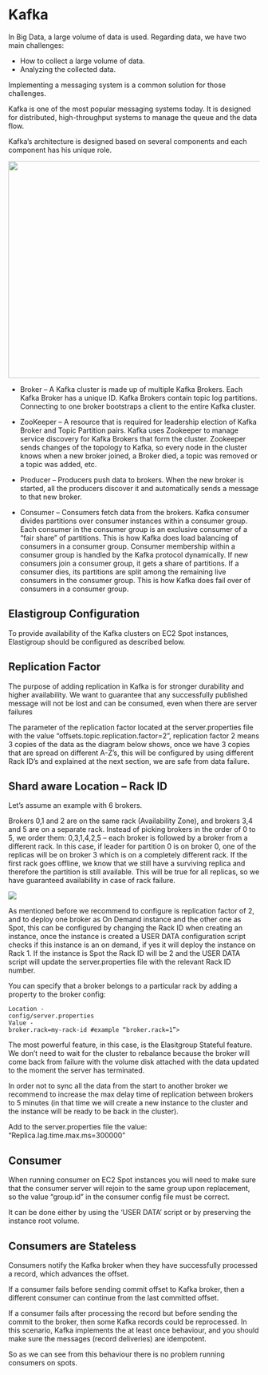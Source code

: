 # Kafka

In Big Data, a large volume of data is used. Regarding data, we have two main challenges:

- How to collect a large volume of data.
- Analyzing the collected data.

Implementing a messaging system is a common solution for those challenges.

Kafka is one of the most popular messaging systems today. It is designed for distributed, high-throughput systems to manage the queue and the data flow.

Kafka’s architecture is designed based on several components and each component has his unique role.

<img src="/elastigroup/_media/kafka-01.png" width="600" height="434" />

- Broker – A Kafka cluster is made up of multiple Kafka Brokers. Each Kafka Broker has a unique ID. Kafka Brokers contain topic log partitions. Connecting to one broker bootstraps a client to the entire Kafka cluster.

- ZooKeeper – A resource that is required for leadership election of Kafka Broker and Topic Partition pairs. Kafka uses Zookeeper to manage service discovery for Kafka Brokers that form the cluster. Zookeeper sends changes of the topology to Kafka, so every node in the cluster knows when a new broker joined, a Broker died, a topic was removed or a topic was added, etc.

- Producer – Producers push data to brokers. When the new broker is started, all the producers discover it and automatically sends a message to that new broker.

- Consumer – Consumers fetch data from the brokers. Kafka consumer divides partitions over consumer instances within a consumer group. Each consumer in the consumer group is an exclusive consumer of a “fair share” of partitions. This is how Kafka does load balancing of consumers in a consumer group. Consumer membership within a consumer group is handled by the Kafka protocol dynamically. If new consumers join a consumer group, it gets a share of partitions. If a consumer dies, its partitions are split among the remaining live consumers in the consumer group. This is how Kafka does fail over of consumers in a consumer group.

## Elastigroup Configuration

To provide availability of the Kafka clusters on EC2 Spot instances, Elastigroup should be configured as described below.

## Replication Factor

The purpose of adding replication in Kafka is for stronger durability and higher availability. We want to guarantee that any successfully published message will not be lost and can be consumed, even when there are server failures

The parameter of the replication factor located at the server.properties file with the value “offsets.topic.replication.factor=2”, replication factor 2 means 3 copies of the data as the diagram below shows, once we have 3 copies that are spread on different A-Z’s, this will be configured by using different Rack ID’s and explained at the next section, we are safe from data failure.

## Shard aware Location – Rack ID

Let’s assume an example with 6 brokers.

Brokers 0,1 and 2 are on the same rack (Availability Zone), and brokers 3,4 and 5 are on a separate rack. Instead of picking brokers in the order of 0 to 5, we order them: 0,3,1,4,2,5 – each broker is followed by a broker from a different rack. In this case, if leader for partition 0 is on broker 0, one of the replicas will be on broker 3 which is on a completely different rack. If the first rack goes offline, we know that we still have a surviving replica and therefore the partition is still available. This will be true for all replicas, so we have guaranteed availability in case of rack failure.

<img src="/elastigroup/_media/kafka-02.png" />

As mentioned before we recommend to configure is replication factor of 2, and to deploy one broker as On Demand instance and the other one as Spot, this can be configured by changing the Rack ID when creating an instance, once the instance is created a USER DATA configuration script checks if this instance is an on demand, if yes it will deploy the instance on Rack 1. If the instance is Spot the Rack ID will be 2 and the USER DATA script will update the server.properties file with the relevant Rack ID number.

You can specify that a broker belongs to a particular rack by adding a property to the broker config:

```
Location -
config/server.properties
Value -
broker.rack=my-rack-id #example “broker.rack=1”>
```

The most powerful feature, in this case, is the Elasitgroup Stateful feature. We don’t need to wait for the cluster to rebalance because the broker will come back from failure with the volume disk attached with the data updated to the moment the server has terminated.

In order not to sync all the data from the start to another broker we recommend to increase the max delay time of replication between brokers to 5 minutes (in that time we will create a new instance to the cluster and the instance will be ready to be back in the cluster).

Add to the server.properties file the value: “Replica.lag.time.max.ms=300000”

## Consumer

When running consumer on EC2 Spot instances you will need to make sure that the consumer server will rejoin to the same group upon replacement, so the value “group.id” in the consumer config file must be correct.

It can be done either by using the ‘USER DATA’ script or by preserving the instance root volume.

## Consumers are Stateless

Consumers notify the Kafka broker when they have successfully processed a record, which advances the offset.

If a consumer fails before sending commit offset to Kafka broker, then a different consumer can continue from the last committed offset.

If a consumer fails after processing the record but before sending the commit to the broker, then some Kafka records could be reprocessed. In this scenario, Kafka implements the at least once behaviour, and you should make sure the messages (record deliveries) are idempotent.

So as we can see from this behaviour there is no problem running consumers on spots.
